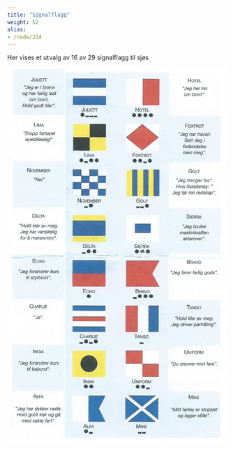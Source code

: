 ```yaml
---
title: "Signalflagg"
weight: 52
alias:
- /node/214
---
```


Her vises et utvalg av 16 av 29 signalflagg til sjøs

![](16_signalflagg_tekst_1.jpg)
